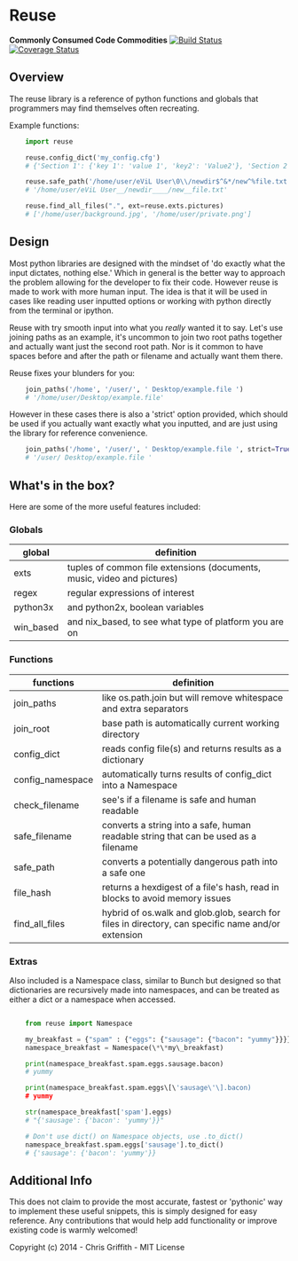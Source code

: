 # Reuse
**Commonly Consumed Code Commodities**
[![Build Status](https://travis-ci.org/cdgriffith/Reuse.png?branch=master)](https://travis-ci.org/cdgriffith/Reuse)
[![Coverage Status](https://coveralls.io/repos/cdgriffith/Reuse/badge.png?branch=master)](https://coveralls.io/r/cdgriffith/Reuse?branch=master)

## Overview

<!--- start description --->

The reuse library is a reference of python functions and globals
that programmers may find themselves often recreating.

<!--- end description --->

Example functions:

```python
    import reuse

    reuse.config_dict('my_config.cfg')
    # {'Section 1': {'key 1': 'value 1', 'key2': 'Value2'}, 'Section 2': {}}

    reuse.safe_path('/home/user/eViL User\0\\/newdir$^&*/new^%file.txt')
    # '/home/user/eViL User__/newdir____/new__file.txt'

    reuse.find_all_files(".", ext=reuse.exts.pictures)
    # ['/home/user/background.jpg', '/home/user/private.png']
```

## Design

Most python libraries are designed with the mindset of 'do exactly what the
input dictates, nothing else.' Which in general is the better way to approach
the problem allowing for the developer to fix their code. However reuse
is made to work with more human input. The idea is that it will be used
in cases like reading user inputted options or working with python
directly from the terminal or ipython.

Reuse with try smooth input into what you *really* wanted it to say.
Let's use joining paths as an example, it's uncommon to join two root paths together
and actually want just the second root path. Nor is it common to have spaces
before and after the path or filename and actually want them there.

Reuse fixes your blunders for you:
```python
    join_paths('/home', '/user/', ' Desktop/example.file ')
    # '/home/user/Desktop/example.file'
```

However in these cases there is also a 'strict' option provided, which should be
used if you actually want exactly what you inputted, and are just using the
library for reference convenience.

```python
    join_paths('/home', '/user/', ' Desktop/example.file ', strict=True)
    # '/user/ Desktop/example.file '
```

## What's in the box?

Here are some of the more useful features included:

### Globals

 global  |  definition
-------- | ------------
exts     | tuples of common file extensions (documents, music, video and pictures)
regex    | regular expressions of interest
python3x | and python2x, boolean variables
win_based | and nix_based, to see what type of platform you are on

### Functions

 functions  |  definition
----------- | ------------
join_paths | like os.path.join but will remove whitespace and extra separators
join_root | base path is automatically current working directory
config_dict | reads config file(s) and returns results as a dictionary
config_namespace | automatically turns results of config_dict into a Namespace
check_filename | see's if a filename is safe and human readable
safe_filename | converts a string into a safe, human readable string that can be used as a filename
safe_path | converts a potentially dangerous path into a safe one
file_hash | returns a hexdigest of a file's hash, read in blocks to avoid memory issues
find_all_files | hybrid of os.walk and glob.glob, search for files in directory, can specific name and/or extension

### Extras

Also included is a Namespace class, similar to Bunch but designed so that dictionaries
are recursively made into namespaces, and can be treated as either a
dict or a namespace when accessed.

```python

    from reuse import Namespace

    my_breakfast = {"spam" : {"eggs": {"sausage": {"bacon": "yummy"}}}}
    namespace_breakfast = Namespace(\*\*my\_breakfast)

    print(namespace_breakfast.spam.eggs.sausage.bacon)
    # yummy

    print(namespace_breakfast.spam.eggs\[\'sausage\'\].bacon)
    # yummy

    str(namespace_breakfast['spam'].eggs)
    # "{'sausage': {'bacon': 'yummy'}}"

    # Don't use dict() on Namespace objects, use .to_dict()
    namespace_breakfast.spam.eggs['sausage'].to_dict()
    # {'sausage': {'bacon': 'yummy'}}

```

## Additional Info

This does not claim to provide the most accurate, fastest or 'pythonic' way to
implement these useful snippets, this is simply designed for easy reference.
Any contributions that would help add functionality or improve existing
code is warmly welcomed\!

Copyright \(c\) 2014  \- Chris Griffith \- MIT License